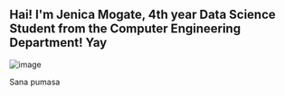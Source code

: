 ## Hai! I'm Jenica Mogate, 4th year Data Science Student from the Computer Engineering Department! Yay

![image](https://github.com/JenicaM/CpE-313/assets/157573982/4d418afb-00e4-4f6f-adff-94d67e81a947)

Sana pumasa
